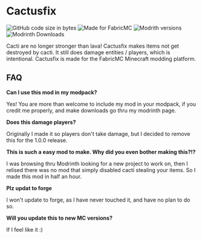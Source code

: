 # Cactusfix

![GitHub code size in bytes](https://img.shields.io/github/languages/code-size/Erb3/Cactusfix?style=for-the-badge)
![Made for FabricMC](https://img.shields.io/badge/Made%20for-FabricMC-blue?style=for-the-badge)
![Modrith versions](https://img.shields.io/modrinth/game-versions/Z29y9YGt?style=for-the-badge)
![Modrinth Downloads](https://img.shields.io/modrinth/dt/Z29y9YGt?style=for-the-badge)

Cacti are no longer stronger than lava! Cactusfix makes items not get destroyed by cacti. It still does damage entities / players, which is intentional. Cactusfix is made for the FabricMC Minecraft modding platform.

## FAQ

**Can I use this mod in my modpack?**

Yes! You are more than welcome to include my mod in your modpack, if you credit me properly, and make downloads go thru my modrinth page.

**Does this damage players?**

Originally I made it so players don't take damage, but I decided to remove this for the 1.0.0 release.

**This is such a easy mod to make. Why did you even bother making this?!?**

I was browsing thru Modrinth looking for a new project to work on, then I relised there was no mod that simply disabled cacti stealing your items. So I made this mod in half an hour.

**Plz updat to forge**

I won't update to forge, as I have never touched it, and have no plan to do so.

**Will you update this to new MC versions?**

If I feel like it :)
